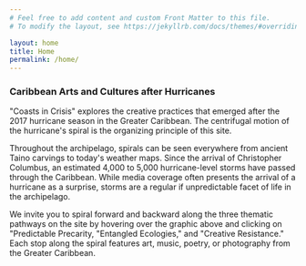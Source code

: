 ```yaml
---
# Feel free to add content and custom Front Matter to this file.
# To modify the layout, see https://jekyllrb.com/docs/themes/#overriding-theme-defaults

layout: home
title: Home
permalink: /home/
---
```

### Caribbean Arts and Cultures after Hurricanes

"Coasts in Crisis" explores the creative practices that emerged after the 2017 hurricane season in the Greater Caribbean. The centrifugal motion of the hurricane's spiral is the organizing principle of this site.

Throughout the archipelago, spirals can be seen everywhere from ancient Taino carvings to today's weather maps. Since the arrival of Christopher Columbus, an estimated 4,000 to 5,000 hurricane-level storms have passed through the Caribbean. While media coverage often presents the arrival of a hurricane as a surprise, storms are a regular if unpredictable facet of life in the archipelago.

We invite you to spiral forward and backward along the three thematic pathways on the site by hovering over the graphic above and clicking on "Predictable Precarity, "Entangled Ecologies," and "Creative Resistance." Each stop along the spiral features art, music, poetry, or photography from the Greater Caribbean.
